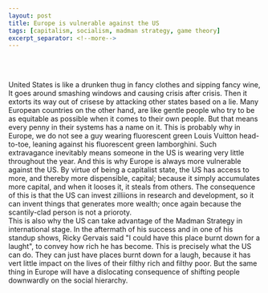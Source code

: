 ```yaml
---
layout: post
title: Europe is vulnerable against the US
tags: [capitalism, socialism, madman strategy, game theory]
excerpt_separator: <!--more-->
---
```




<br><br>

<p align="justify">
    
  
  
  United States is like a drunken thug in fancy clothes and sipping fancy wine,
  It goes around smashing windows and causing crisis after crisis.
  Then it extorts its way out of crisese by attacking other states based on a lie. <!--more-->
  Many European countries on the other hand, are like gentle people who try to be as equitable as possible when it comes to their own people. 
  But that means every penny in their systems has a name on it.
  This is probably why in Europe, we do not see a guy wearing fluorescent green Louis Vuitton head-to-toe, leaning against his fluorescent green lamborghini.
  Such extravagance inevitably means someone in the US is wearing very little throughout the year. 
  And this is why Europe is always more vulnerable against the US. 
  By virtue of being a capitalist state, the US has access to more, and thereby more dispensible, capital; 
  because it simply accumulates more capital, and when it looses it, it steals from others. 
  The consequence of this is that the US can invest zilliions in research and development, so it can invent things that generates more wealth; once again because the scantily-clad person is not a prioroty.  
  This is also why the US can take advantage of the Madman Strategy in international stage. 
  In the aftermath of his success and in one of his standup shows, Ricky Gervais said "I could have this place burnt down for a laught", to convey how rich he has become. 
  This is precisely what the US can do. They can just have places burnt down for a laugh, because it has vert little impact on the lives of their filthy rich and filthy poor. But the same thing in Europe will have a dislocating consequence of shifting people downwardly on the social hierarchy. 
 
 
 </p>  


<br><br>
